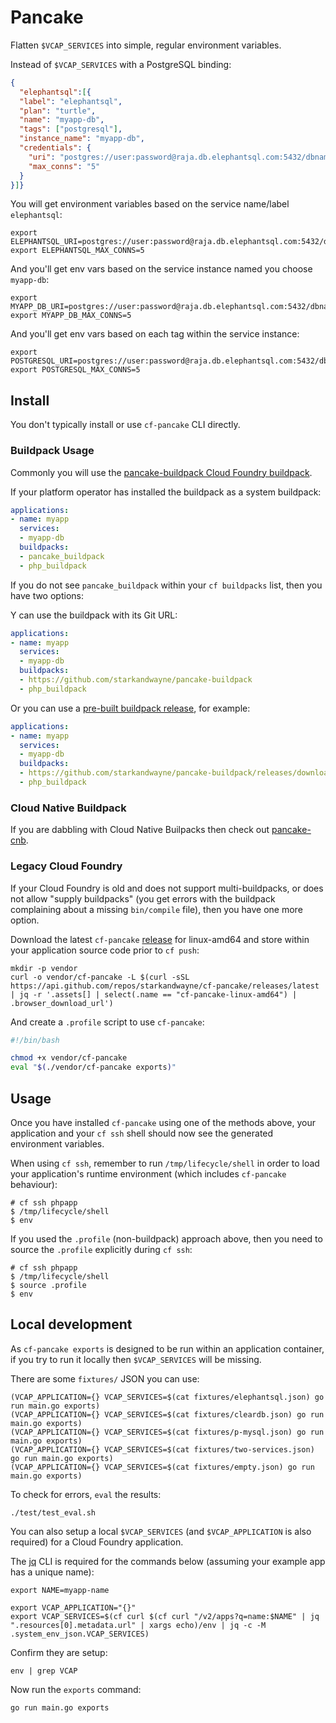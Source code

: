# Pancake

Flatten `$VCAP_SERVICES` into simple, regular environment variables.

Instead of `$VCAP_SERVICES` with a PostgreSQL binding:

```json
{
  "elephantsql":[{
  "label": "elephantsql",
  "plan": "turtle",
  "name": "myapp-db",
  "tags": ["postgresql"],
  "instance_name": "myapp-db",
  "credentials": {
    "uri": "postgres://user:password@raja.db.elephantsql.com:5432/dbname",
    "max_conns": "5"
  }
}]}
```

You will get environment variables based on the service name/label `elephantsql`:

```plain
export ELEPHANTSQL_URI=postgres://user:password@raja.db.elephantsql.com:5432/dbname
export ELEPHANTSQL_MAX_CONNS=5
```

And you'll get env vars based on the service instance named you choose `myapp-db`:

```plain
export MYAPP_DB_URI=postgres://user:password@raja.db.elephantsql.com:5432/dbname
export MYAPP_DB_MAX_CONNS=5
```

And you'll get env vars based on each tag within the service instance:

```plain
export POSTGRESQL_URI=postgres://user:password@raja.db.elephantsql.com:5432/dbname
export POSTGRESQL_MAX_CONNS=5
```

## Install

You don't typically install or use `cf-pancake` CLI directly.

### Buildpack Usage

Commonly you will use the [pancake-buildpack Cloud Foundry buildpack](https://github.com/starkandwayne/pancake-buildpack).

If your platform operator has installed the buildpack as a system buildpack:

```yaml
applications:
- name: myapp
  services:
  - myapp-db
  buildpacks:
  - pancake_buildpack
  - php_buildpack
```

If you do not see `pancake_buildpack` within your `cf buildpacks` list, then you have two options:

Y can use the buildpack with its Git URL:

```yaml
applications:
- name: myapp
  services:
  - myapp-db
  buildpacks:
  - https://github.com/starkandwayne/pancake-buildpack
  - php_buildpack
```

Or you can use a [pre-built buildpack release](https://github.com/starkandwayne/pancake-buildpack/releases), for example:

```yaml
applications:
- name: myapp
  services:
  - myapp-db
  buildpacks:
  - https://github.com/starkandwayne/pancake-buildpack/releases/download/v1.0.0/pancake_buildpack-cached-cflinuxfs3-v1.0.0.zip
  - php_buildpack
```

### Cloud Native Buildpack

If you are dabbling with Cloud Native Builpacks then check out [pancake-cnb](https://github.com/starkandwayne/pancake-cnb).

### Legacy Cloud Foundry

If your Cloud Foundry is old and does not support multi-buildpacks, or does not allow "supply buildpacks" (you get errors with the buildpack complaining about a missing `bin/compile` file), then you have one more option.

Download the latest `cf-pancake` [release](https://github.com/starkandwayne/cf-pancake/releases) for linux-amd64 and store within your application source code prior to `cf push`:

```plain
mkdir -p vendor
curl -o vendor/cf-pancake -L $(curl -sSL https://api.github.com/repos/starkandwayne/cf-pancake/releases/latest | jq -r '.assets[] | select(.name == "cf-pancake-linux-amd64") | .browser_download_url')
```

And create a `.profile` script to use `cf-pancake`:

```bash
#!/bin/bash

chmod +x vendor/cf-pancake
eval "$(./vendor/cf-pancake exports)"
```

## Usage

Once you have installed `cf-pancake` using one of the methods above, your application and your `cf ssh` shell should now see the generated environment variables.

When using `cf ssh`, remember to run `/tmp/lifecycle/shell` in order to load your application's runtime environment (which includes `cf-pancake` behaviour):

```plain
# cf ssh phpapp
$ /tmp/lifecycle/shell
$ env
```

If you used the `.profile` (non-buildpack) approach above, then you need to source the `.profile` explicitly during `cf ssh`:

```plain
# cf ssh phpapp
$ /tmp/lifecycle/shell
$ source .profile
$ env
```

## Local development

As `cf-pancake exports` is designed to be run within an application container, if you try to run it locally then `$VCAP_SERVICES` will be missing.

There are some `fixtures/` JSON you can use:

```plain
(VCAP_APPLICATION={} VCAP_SERVICES=$(cat fixtures/elephantsql.json) go run main.go exports)
(VCAP_APPLICATION={} VCAP_SERVICES=$(cat fixtures/cleardb.json) go run main.go exports)
(VCAP_APPLICATION={} VCAP_SERVICES=$(cat fixtures/p-mysql.json) go run main.go exports)
(VCAP_APPLICATION={} VCAP_SERVICES=$(cat fixtures/two-services.json) go run main.go exports)
(VCAP_APPLICATION={} VCAP_SERVICES=$(cat fixtures/empty.json) go run main.go exports)
```

To check for errors, `eval` the results:

```plain
./test/test_eval.sh
```

You can also setup a local `$VCAP_SERVICES` (and `$VCAP_APPLICATION` is also required) for a Cloud Foundry application.

The [jq](http://stedolan.github.io/jq/) CLI is required for the commands below (assuming your example app has a unique name):

```plain
export NAME=myapp-name

export VCAP_APPLICATION="{}"
export VCAP_SERVICES=$(cf curl $(cf curl "/v2/apps?q=name:$NAME" | jq ".resources[0].metadata.url" | xargs echo)/env | jq -c -M .system_env_json.VCAP_SERVICES)
```

Confirm they are setup:

```plain
env | grep VCAP
```

Now run the `exports` command:

```plain
go run main.go exports
```
